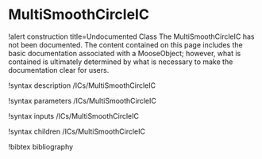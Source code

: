 <!-- MOOSE Documentation Stub: Remove this when content is added. -->

# MultiSmoothCircleIC

!alert construction title=Undocumented Class
The MultiSmoothCircleIC has not been documented. The content contained on this page
includes the basic documentation associated with a MooseObject; however, what is contained is
ultimately determined by what is necessary to make the documentation clear for users.

!syntax description /ICs/MultiSmoothCircleIC

!syntax parameters /ICs/MultiSmoothCircleIC

!syntax inputs /ICs/MultiSmoothCircleIC

!syntax children /ICs/MultiSmoothCircleIC

!bibtex bibliography
